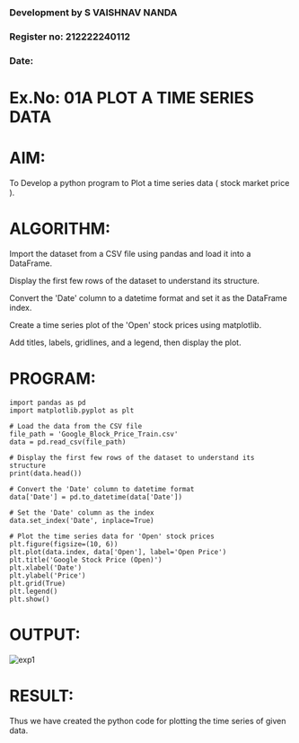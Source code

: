 ###  Development by S VAISHNAV NANDA
###  Register no: 212222240112 
###  Date: 
# Ex.No: 01A PLOT A TIME SERIES DATA


# AIM:
To Develop a python program to Plot a time series data ( stock market price ).
# ALGORITHM:
Import the dataset from a CSV file using pandas and load it into a DataFrame.

Display the first few rows of the dataset to understand its structure.

Convert the 'Date' column to a datetime format and set it as the DataFrame index.

Create a time series plot of the 'Open' stock prices using matplotlib.

Add titles, labels, gridlines, and a legend, then display the plot.
# PROGRAM:
```
import pandas as pd
import matplotlib.pyplot as plt

# Load the data from the CSV file
file_path = 'Google_Block_Price_Train.csv'
data = pd.read_csv(file_path)

# Display the first few rows of the dataset to understand its structure
print(data.head())

# Convert the 'Date' column to datetime format
data['Date'] = pd.to_datetime(data['Date'])

# Set the 'Date' column as the index
data.set_index('Date', inplace=True)

# Plot the time series data for 'Open' stock prices
plt.figure(figsize=(10, 6))
plt.plot(data.index, data['Open'], label='Open Price')
plt.title('Google Stock Price (Open)')
plt.xlabel('Date')
plt.ylabel('Price')
plt.grid(True)
plt.legend()
plt.show()
```

# OUTPUT:

![exp1](https://github.com/user-attachments/assets/bf6287c5-ccf0-4b82-af78-284af61da6fd)


# RESULT:
Thus we have created the python code for plotting the time series of given data.
